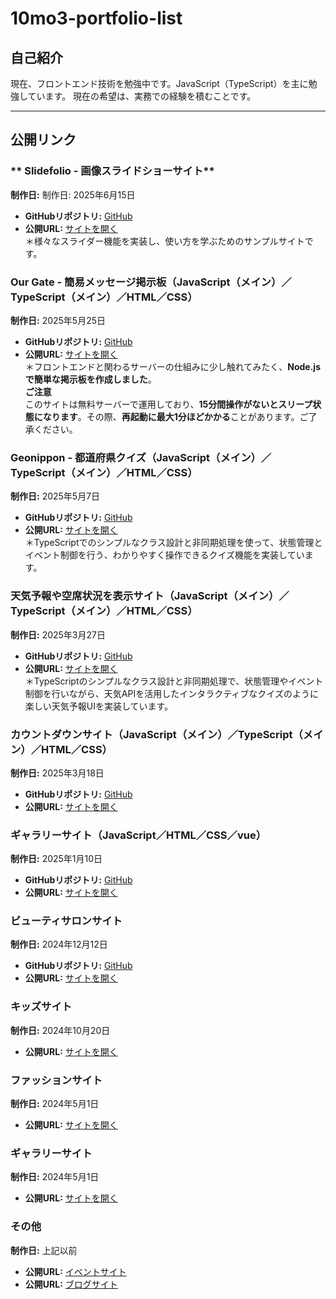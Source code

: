 # 10mo3-portfolio-list

## 自己紹介

現在、フロントエンド技術を勉強中です。JavaScript（TypeScript）を主に勉強しています。
現在の希望は、実務での経験を積むことです。

---

## **公開リンク**
### ** Slidefolio - 画像スライドショーサイト**  
**制作日:** 制作日: 2025年6月15日
- **GitHubリポジトリ:** [GitHub](https://10mo3o111.github.io/slidefolio/)  
- **公開URL:** [サイトを開く](https://10mo3o111.github.io/slidefolio/)<br>
＊様々なスライダー機能を実装し、使い方を学ぶためのサンプルサイトです。


### **Our Gate - 簡易メッセージ掲示板**（JavaScript（メイン）／TypeScript（メイン）／HTML／CSS）  
**制作日:** 2025年5月25日  
- **GitHubリポジトリ:** [GitHub](https://github.com/10mo3o111/our-gate)   
- **公開URL:** [サイトを開く](https://our-gate.onrender.com)<br>
＊フロントエンドと関わるサーバーの仕組みに少し触れてみたく、**Node.jsで簡単な掲示板を作成しました**。<br>
**ご注意**  
このサイトは無料サーバーで運用しており、**15分間操作がないとスリープ状態になります**。その際、**再起動に最大1分ほどかかる**ことがあります。ご了承ください。


### **Geonippon - 都道府県クイズ**（JavaScript（メイン）／TypeScript（メイン）／HTML／CSS） 
**制作日:** 2025年5月7日  
- **GitHubリポジトリ:** [GitHub](https://github.com/10mo3o111/geonippon)  
- **公開URL:** [サイトを開く](https://10mo3o111.github.io/geonippon/)<br>
＊TypeScriptでのシンプルなクラス設計と非同期処理を使って、状態管理とイベント制御を行う、わかりやすく操作できるクイズ機能を実装しています。


### **天気予報や空席状況を表示サイト**（JavaScript（メイン）／TypeScript（メイン）／HTML／CSS） 
**制作日:** 2025年3月27日  
- **GitHubリポジトリ:** [GitHub](https://github.com/10mo3o111/async-lab)  
- **公開URL:** [サイトを開く](https://10mo3o111.github.io/async-lab/)<br>
＊TypeScriptのシンプルなクラス設計と非同期処理で、状態管理やイベント制御を行いながら、天気APIを活用したインタラクティブなクイズのように楽しい天気予報UIを実装しています。
  

### **カウントダウンサイト**（JavaScript（メイン）／TypeScript（メイン）／HTML／CSS） 
**制作日:** 2025年3月18日  
- **GitHubリポジトリ:** [GitHub](https://github.com/10mo3o111/2025-countdown)  
- **公開URL:** [サイトを開く](https://10mo3o111.github.io/2025-countdown/)
  

### **ギャラリーサイト**（JavaScript／HTML／CSS／vue）   
**制作日:** 2025年1月10日  
- **GitHubリポジトリ:** [GitHub](https://github.com/10mo3o111/gallery-site-portfolio)  
- **公開URL:** [サイトを開く](https://10mo3o111.github.io/gallery-site-portfolio/)
  

### **ビューティサロンサイト** 
**制作日:** 2024年12月12日  
- **GitHubリポジトリ:** [GitHub](https://github.com/10mo3o111/beauty-salon-portfolio)  
- **公開URL:** [サイトを開く](https://10mo3o111.github.io/beauty-salon-portfolio/)
  

### **キッズサイト**  
**制作日:** 2024年10月20日  
- **公開URL:** [サイトを開く](https://productiont.github.io/kidsSite/)
  

### **ファッションサイト**  
**制作日:** 2024年5月1日  
- **公開URL:** [サイトを開く](https://productiont.github.io/FashionCollection/)
  

### **ギャラリーサイト**  
**制作日:** 2024年5月1日  
- **公開URL:** [サイトを開く](https://productiont.github.io/GallerySite/)
  

### **その他**  
**制作日:** 上記以前  
- **公開URL:** [イベントサイト](https://productiont.github.io/eventSite/)  
- **公開URL:** [ブログサイト](https://productiont.github.io/blogSite/)  
